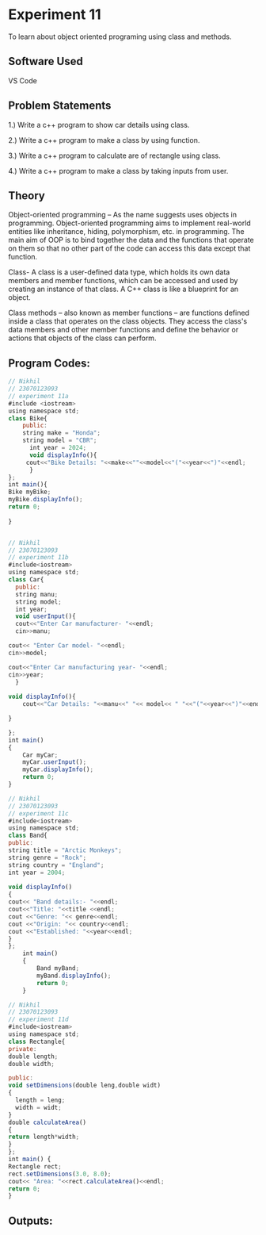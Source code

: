 # Experiment 11
To learn about object oriented programing using class and methods.

## Software Used
VS Code

## Problem Statements

1.) Write a c++ program to show car details using class.

2.) Write a c++ program to make a class by using function.

3.) Write a c++ program to calculate are of rectangle using class.

4.) Write a c++ program to make a class by taking inputs from user.

## Theory
Object-oriented programming – As the name suggests uses objects in programming. Object-oriented programming aims to implement real-world entities like inheritance, hiding, polymorphism, etc. in programming. The main aim of OOP is to bind together the data and the functions that operate on them so that no other part of the code can access this data except that function.

Class- A class is a user-defined data type, which holds its own data members and member functions, which can be accessed and used by creating an instance of that class. A C++ class is like a blueprint for an object.

Class methods – also known as member functions – are functions defined inside a class that operates on the class objects. They access the class's data members and other member functions and define the behavior or actions that objects of the class can perform.

## Program Codes:

```javascript
// Nikhil
// 23070123093
// experiment 11a
#include <iostream>
using namespace std;
class Bike{
    public:
    string make = "Honda";
    string model = "CBR";
      int year = 2024;
      void displayInfo(){
     cout<<"Bike Details: "<<make<<""<<model<<"("<<year<<")"<<endl;   
      }
};
int main(){
Bike myBike;
myBike.displayInfo();
return 0;
                 
}
```
```javascript

// Nikhil
// 23070123093
// experiment 11b
#include<iostream>
using namespace std;
class Car{
  public:
  string manu;
  string model;
  int year;
  void userInput(){
  cout<<"Enter Car manufacturer- "<<endl;
  cin>>manu;

cout<< "Enter Car model- "<<endl;
cin>>model;

cout<<"Enter Car manufacturing year- "<<endl;
cin>>year;
  }
  
void displayInfo(){
    cout<<"Car Details: "<<manu<<" "<< model<< " "<<"("<<year<<")"<<endl;

}

};
int main()
{
    Car myCar;
    myCar.userInput();
    myCar.displayInfo();
    return 0;
}
```
```javascript
// Nikhil
// 23070123093
// experiment 11c
#include<iostream>
using namespace std;
class Band{
public:
string title = "Arctic Monkeys";
string genre = "Rock";
string country = "England";
int year = 2004;
    
void displayInfo()
{
cout<< "Band details:- "<<endl;
cout<<"Title: "<<title <<endl; 
cout <<"Genre: "<< genre<<endl;
cout <<"Origin: "<< country<<endl;
cout <<"Established: "<<year<<endl;
}
};
    int main()
    {
        Band myBand;
        myBand.displayInfo();
        return 0;
    }
```
```javascript
// Nikhil 
// 23070123093
// experiment 11d
#include<iostream>
using namespace std;
class Rectangle{
private:
double length;
double width;

public:
void setDimensions(double leng,double widt)
{
  length = leng;
  width = widt;
}
double calculateArea()
{
return length*width;
}
};
int main() {
Rectangle rect;
rect.setDimensions(3.0, 8.0);
cout<< "Area: "<<rect.calculateArea()<<endl;
return 0;
}
```

## Outputs:




